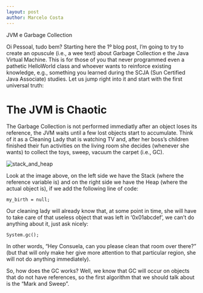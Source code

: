 ```yaml
---
layout: post
author: Marcelo Costa
---
```

JVM e Garbage Collection

Oi Pessoal, tudo bem? Starting here the 1º blog post, I’m going to try to create an opuscule (i.e., a wee text) about Garbage Collection e the Java Virtual Machine. This is for those of you that never programmed even a pathetic HelloWorld class and whoever wants to reinforce existing knowledge, e.g., something you learned during the SCJA (Sun Certified Java Associate) studies. Let us jump right into it and start with the first universal truth:

# The JVM is Chaotic

The Garbage Collection is not performed immediatly after an object loses its reference, the JVM waits until a few lost objects start to accumulate. Think of it as a Cleaning Lady that is watching TV and, after her boss’s children finished their fun activities on the living room she decides (whenever she wants) to collect the toys, sweep, vacuum the carpet (i.e., GC).

![stack_and_heap](https://themarcelor.github.com/blog/assets/img/stack_and_heap.jpg)

Look at the image above, on the left side we have the Stack (where the reference variable is) and on the right side we have the Heap (where the actual object is), if we add the following line of code:

`my_birth = null;`

Our cleaning lady will already know that, at some point in time, she will have to take care of that useless object that was left in ‘0x01abcdef’, we can’t do anything about it, just ask nicely:

`System.gc();`

In other words, “Hey Consuela, can you please clean that room over there?” (but that will only make her give more attention to that particular region, she will not do anything immediately).

So, how does the GC works? Well, we know that GC will occur on objects that do not have references, so the first algorithm that we should talk about is the “Mark and Sweep”.
